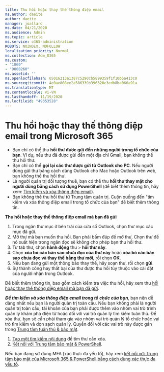 ```yaml
---
title: Thu hồi hoặc thay thế thông điệp email
ms.author: daeite
author: daeite
manager: joallard
ms.date: 04/21/2020
ms.audience: Admin
ms.topic: article
ms.service: o365-administration
ROBOTS: NOINDEX, NOFOLLOW
localization_priority: Normal
ms.collection: Adm_O365
ms.custom:
- "1860"
- "9000260"
ms.assetid: ''
ms.openlocfilehash: 05016213a1387c5290cb5899359f1f10b5a413c0
ms.sourcegitcommit: 4e0ae808ee2a586339b396320e3edb8ba066a91a
ms.translationtype: MT
ms.contentlocale: vi-VN
ms.lasthandoff: 11/19/2020
ms.locfileid: "49353528"
---
```

# <a name="recall-or-replace-an-email-message-in-microsoft-365"></a>Thu hồi hoặc thay thế thông điệp email trong Microsoft 365

- Bạn chỉ có thể thu **hồi thư được gửi đến những người trong tổ chức của bạn**. Ví dụ, nếu thư đã được gửi đến một địa chỉ Gmail, bạn không thể thu hồi thư.
- Bạn chỉ có thể **gọi lại các thư được gửi từ Outlook cho PC**. Nếu người dùng gửi thư bằng cách dùng Outlook cho Mac hoặc Outlook trên web, bạn không thể thu hồi thư.
- Là người quản trị đối tượng thuê, bạn có thể thu **hồi thư thay mặt cho người dùng bằng cách sử dụng PowerShell** (để biết thêm thông tin, hãy xem: [Tìm kiếm và xóa thông điệp email](https://docs.microsoft.com/microsoft-365/compliance/search-for-and-delete-messages-in-your-organization)).
- Bạn không thể thu hồi thư từ Trung tâm quản trị. Cuộn xuống đến "tìm kiếm và xóa thông điệp email trong tổ chức của bạn" để biết thêm thông tin.

**Thu hồi hoặc thay thế thông điệp email mà bạn đã gửi**

1. Trong ngăn thư mục ở bên trái của cửa sổ Outlook, chọn thư mục các mục đã gửi.
2. Mở thư mà bạn muốn thu hồi. Bạn phải bấm đúp để mở thư. Chọn thư để nó xuất hiện trong ngăn đọc sẽ không cho phép bạn thu hồi thư.
3. Từ tab thư, chọn **hành động** thu  >  **hồi thư này**.
4. Chọn **xóa bỏ các bản sao chưa đọc của thư này** hoặc **xóa bỏ các bản sao chưa đọc và thay thế bằng thư mới**, rồi chọn **OK**.
5. Nếu bạn đang gửi một thông báo thay thế, hãy soạn thư, rồi chọn **gửi**.
6. Sự thành công hay thất bại của thư được thu hồi tùy thuộc vào cài đặt của người nhận trong Outlook.

Để biết thêm thông tin, bao gồm cách kiểm tra việc thu hồi, hãy xem thu [hồi hoặc thay thế thông điệp email mà bạn đã gửi](https://support.office.com/article/35027f88-d655-4554-b4f8-6c0729a723a0).

**_Để tìm kiếm và xóa thông điệp email trong tổ chức của bạn_**, bạn nên dễ dàng nhất nếu bạn là người quản trị toàn cầu. Nếu bạn không phải là người quản trị toàn cầu, tài khoản của bạn phải được thêm vào nhóm vai trò trình quản lý khám phá điện tử hoặc đối với vai trò quản lý tìm kiếm tuân thủ. Để xóa thư, bạn sẽ cần phải tham gia vào nhóm vai trò quản lý tổ chức hoặc vai trò tìm kiếm và dọn sạch quản lý. Quyền đối với các vai trò này được gán trong [Trung tâm tuân thủ & bảo mật](https://protection.office.com/).

1. [Tạo một tìm kiếm nội dung](https://docs.microsoft.com/microsoft-365/compliance/content-search) để tìm thư cần xóa.
2. [Kết nối với Trung tâm bảo mật & PowerShell](https://docs.microsoft.com/powershell/exchange/office-365-scc/connect-to-scc-powershell/connect-to-scc-powershell).

Nếu bạn đang sử dụng MFA (xác thực đa yếu tố), hãy xem [kết nối với Trung tâm bảo mật của Microsoft 365 & PowerShell bằng cách dùng xác thực đa yếu tố](https://docs.microsoft.com/powershell/exchange/office-365-scc/connect-to-scc-powershell/mfa-connect-to-scc-powershell).
